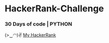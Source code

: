 # HackerRank-Challenge
### 30 Days of code | PYTHON 
(>‿◠)✌ [My HackerRank](https://www.hackerrank.com/Vijay_dot)
